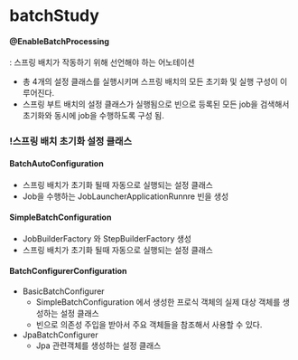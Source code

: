 # batchStudy


#### @EnableBatchProcessing 
: 스프링 배치가 작동하기 위해 선언해야 하는 어노테이션
 - 총 4개의 설정 클래스를 실행시키며 스프링 배치의 모든 초기화 및 실행 구성이 이루어진다.
 - 스프링 부트 배치의 설정 클래스가 실행됨으로 빈으로 등록된 모든 job을 검색해서 
   초기화와 동시에 job을 수행하도록 구성 됨.

### !스프링 배치 초기화 설정 클래스
#### BatchAutoConfiguration
- 스프링 배치가 초기화 될때 자동으로 실행되는 설정 클래스
- Job을 수행하는 JobLauncherApplicationRunnre 빈을 생성

#### SimpleBatchConfiguration
- JobBuilderFactory 와 StepBuilderFactory 생성
- 스프링 배치가 초기화 될때 자동으로 실행되는 설정 클래스
 
#### BatchConfigurerConfiguration
- BasicBatchConfigurer
  - SimpleBatchConfiguration 에서 생성한 프로식 객체의 실제 대상 객체를 생성하는 설정 클래스
  - 빈으로 의존성 주입을 받아서 주요 객체들을 참조해서 사용할 수 있다.
- JpaBatchConfigurer
  - Jpa 관련객체를 생성하는 설정 클래스
